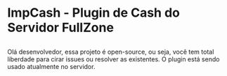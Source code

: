 # ImpCash - Plugin de Cash do Servidor FullZone
##
Olá desenvolvedor, essa projeto é open-source, ou seja, você tem total liberdade para cirar issues ou resolver as existentes.
O plugin está sendo usado atualmente no servidor.


